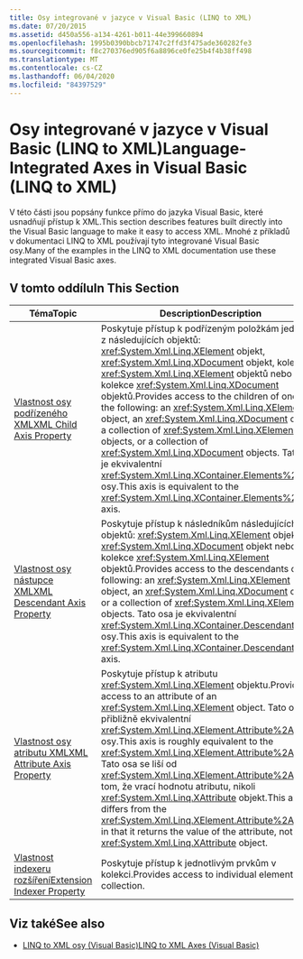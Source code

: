 ```yaml
---
title: Osy integrované v jazyce v Visual Basic (LINQ to XML)
ms.date: 07/20/2015
ms.assetid: d450a556-a134-4261-b011-44e399660894
ms.openlocfilehash: 1995b0390bbcb71747c2ffd3f475ade360282fe3
ms.sourcegitcommit: f8c270376ed905f6a8896ce0fe25b4f4b38ff498
ms.translationtype: MT
ms.contentlocale: cs-CZ
ms.lasthandoff: 06/04/2020
ms.locfileid: "84397529"
---
```

# <a name="language-integrated-axes-in-visual-basic-linq-to-xml"></a><span data-ttu-id="78e7b-102">Osy integrované v jazyce v Visual Basic (LINQ to XML)</span><span class="sxs-lookup"><span data-stu-id="78e7b-102">Language-Integrated Axes in Visual Basic (LINQ to XML)</span></span>
<span data-ttu-id="78e7b-103">V této části jsou popsány funkce přímo do jazyka Visual Basic, které usnadňují přístup k XML.</span><span class="sxs-lookup"><span data-stu-id="78e7b-103">This section describes features built directly into the Visual Basic language to make it easy to access XML.</span></span> <span data-ttu-id="78e7b-104">Mnohé z příkladů v dokumentaci LINQ to XML používají tyto integrované Visual Basic osy.</span><span class="sxs-lookup"><span data-stu-id="78e7b-104">Many of the examples in the LINQ to XML documentation use these integrated Visual Basic axes.</span></span>  
  
## <a name="in-this-section"></a><span data-ttu-id="78e7b-105">V tomto oddílu</span><span class="sxs-lookup"><span data-stu-id="78e7b-105">In This Section</span></span>  
  
|<span data-ttu-id="78e7b-106">Téma</span><span class="sxs-lookup"><span data-stu-id="78e7b-106">Topic</span></span>|<span data-ttu-id="78e7b-107">Description</span><span class="sxs-lookup"><span data-stu-id="78e7b-107">Description</span></span>|  
|-----------|-----------------|  
|[<span data-ttu-id="78e7b-108">Vlastnost osy podřízeného XML</span><span class="sxs-lookup"><span data-stu-id="78e7b-108">XML Child Axis Property</span></span>](../../../language-reference/xml-axis/xml-child-axis-property.md)|<span data-ttu-id="78e7b-109">Poskytuje přístup k podřízeným položkám jednoho z následujících objektů: <xref:System.Xml.Linq.XElement> objekt, <xref:System.Xml.Linq.XDocument> objekt, kolekce <xref:System.Xml.Linq.XElement> objektů nebo kolekce <xref:System.Xml.Linq.XDocument> objektů.</span><span class="sxs-lookup"><span data-stu-id="78e7b-109">Provides access to the children of one of the following: an <xref:System.Xml.Linq.XElement> object, an <xref:System.Xml.Linq.XDocument> object, a collection of <xref:System.Xml.Linq.XElement> objects, or a collection of <xref:System.Xml.Linq.XDocument> objects.</span></span> <span data-ttu-id="78e7b-110">Tato osa je ekvivalentní <xref:System.Xml.Linq.XContainer.Elements%2A> osy.</span><span class="sxs-lookup"><span data-stu-id="78e7b-110">This axis is equivalent to the <xref:System.Xml.Linq.XContainer.Elements%2A> axis.</span></span>|  
|[<span data-ttu-id="78e7b-111">Vlastnost osy nástupce XML</span><span class="sxs-lookup"><span data-stu-id="78e7b-111">XML Descendant Axis Property</span></span>](../../../language-reference/xml-axis/xml-descendant-axis-property.md)|<span data-ttu-id="78e7b-112">Poskytuje přístup k následníkům následujících objektů: <xref:System.Xml.Linq.XElement> objekt, <xref:System.Xml.Linq.XDocument> objekt nebo kolekce <xref:System.Xml.Linq.XElement> objektů.</span><span class="sxs-lookup"><span data-stu-id="78e7b-112">Provides access to the descendants of the following: an <xref:System.Xml.Linq.XElement> object, an <xref:System.Xml.Linq.XDocument> object, or a collection of <xref:System.Xml.Linq.XElement> objects.</span></span> <span data-ttu-id="78e7b-113">Tato osa je ekvivalentní <xref:System.Xml.Linq.XContainer.Descendants%2A> osy.</span><span class="sxs-lookup"><span data-stu-id="78e7b-113">This axis is equivalent to the <xref:System.Xml.Linq.XContainer.Descendants%2A> axis.</span></span>|  
|[<span data-ttu-id="78e7b-114">Vlastnost osy atributu XML</span><span class="sxs-lookup"><span data-stu-id="78e7b-114">XML Attribute Axis Property</span></span>](../../../language-reference/xml-axis/xml-attribute-axis-property.md)|<span data-ttu-id="78e7b-115">Poskytuje přístup k atributu <xref:System.Xml.Linq.XElement> objektu.</span><span class="sxs-lookup"><span data-stu-id="78e7b-115">Provides access to an attribute of an <xref:System.Xml.Linq.XElement> object.</span></span> <span data-ttu-id="78e7b-116">Tato osa je přibližně ekvivalentní <xref:System.Xml.Linq.XElement.Attribute%2A> osy.</span><span class="sxs-lookup"><span data-stu-id="78e7b-116">This axis is roughly equivalent to the <xref:System.Xml.Linq.XElement.Attribute%2A> axis.</span></span> <span data-ttu-id="78e7b-117">Tato osa se liší od <xref:System.Xml.Linq.XElement.Attribute%2A> osy v tom, že vrací hodnotu atributu, nikoli <xref:System.Xml.Linq.XAttribute> objekt.</span><span class="sxs-lookup"><span data-stu-id="78e7b-117">This axis differs from the <xref:System.Xml.Linq.XElement.Attribute%2A> axis in that it returns the value of the attribute, not an <xref:System.Xml.Linq.XAttribute> object.</span></span>|  
|[<span data-ttu-id="78e7b-118">Vlastnost indexeru rozšíření</span><span class="sxs-lookup"><span data-stu-id="78e7b-118">Extension Indexer Property</span></span>](../../../language-reference/xml-axis/extension-indexer-property.md)|<span data-ttu-id="78e7b-119">Poskytuje přístup k jednotlivým prvkům v kolekci.</span><span class="sxs-lookup"><span data-stu-id="78e7b-119">Provides access to individual elements in a collection.</span></span>|  
  
## <a name="see-also"></a><span data-ttu-id="78e7b-120">Viz také</span><span class="sxs-lookup"><span data-stu-id="78e7b-120">See also</span></span>

- [<span data-ttu-id="78e7b-121">LINQ to XML osy (Visual Basic)</span><span class="sxs-lookup"><span data-stu-id="78e7b-121">LINQ to XML Axes (Visual Basic)</span></span>](linq-to-xml-axes.md)
